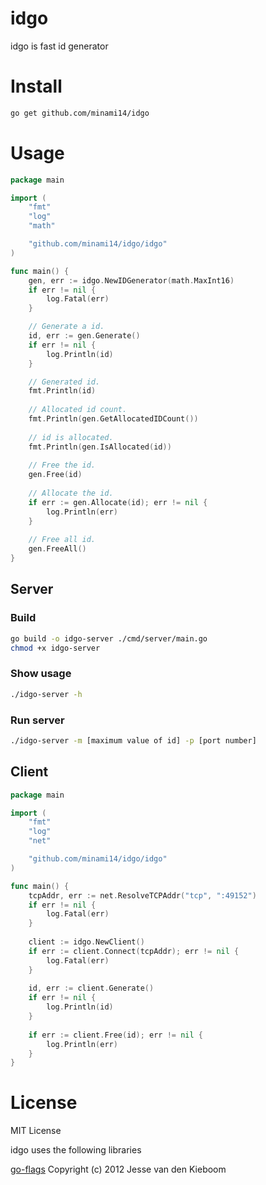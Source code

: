 # idgo
idgo is fast id generator

# Install
```bash
go get github.com/minami14/idgo
```

# Usage
```go
package main

import (
	"fmt"
	"log"
	"math"

	"github.com/minami14/idgo/idgo"
)

func main() {
	gen, err := idgo.NewIDGenerator(math.MaxInt16)
	if err != nil {
		log.Fatal(err)
	}

	// Generate a id.
	id, err := gen.Generate()
	if err != nil {
		log.Println(id)
	}

	// Generated id.
	fmt.Println(id)
	
	// Allocated id count.
	fmt.Println(gen.GetAllocatedIDCount())
	
	// id is allocated.
	fmt.Println(gen.IsAllocated(id))
	
	// Free the id.
	gen.Free(id)
	
	// Allocate the id.
	if err := gen.Allocate(id); err != nil {
		log.Println(err)
	}
	
	// Free all id.
	gen.FreeAll()
}

```

## Server

### Build
```bash
go build -o idgo-server ./cmd/server/main.go
chmod +x idgo-server
```

### Show usage
```bash
./idgo-server -h
```

### Run server
```bash
./idgo-server -m [maximum value of id] -p [port number]
```

## Client
```go
package main

import (
	"fmt"
	"log"
	"net"

	"github.com/minami14/idgo/idgo"
)

func main() {
	tcpAddr, err := net.ResolveTCPAddr("tcp", ":49152")
	if err != nil {
		log.Fatal(err)
	}
	
	client := idgo.NewClient()
	if err := client.Connect(tcpAddr); err != nil {
		log.Fatal(err)
	}
	
	id, err := client.Generate()
	if err != nil {
		log.Println(id)
	}
	
	if err := client.Free(id); err != nil {
		log.Println(err)
	}
}
```

# License
MIT License

idgo uses the following libraries

[go-flags](https://github.com/jessevdk/go-flags/blob/master/LICENSE) Copyright (c) 2012 Jesse van den Kieboom
